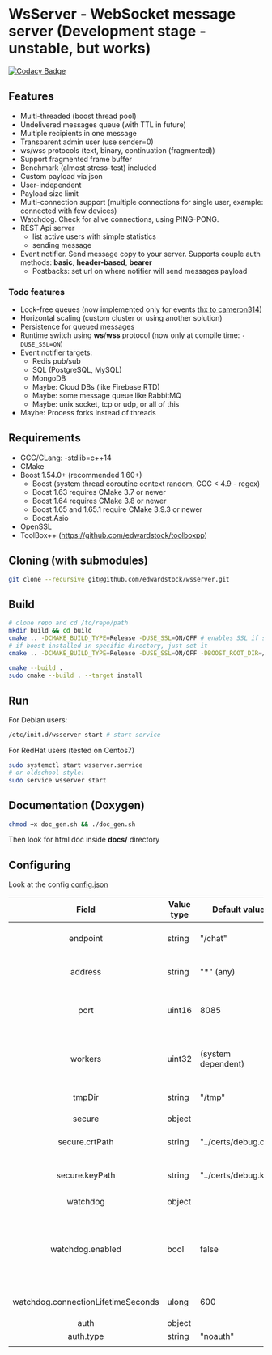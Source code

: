 # WsServer - WebSocket message server (Development stage - unstable, but works)
[![Codacy Badge](https://api.codacy.com/project/badge/Grade/274ad89f657b4c0695568ec42f7f39bb)](https://www.codacy.com/app/edwardstock/wsserver?utm_source=github.com&amp;utm_medium=referral&amp;utm_content=edwardstock/wsserver&amp;utm_campaign=Badge_Grade)

## Features
* Multi-threaded (boost thread pool)
* Undelivered messages queue (with TTL in future)
* Multiple recipients in one message
* Transparent admin user (use sender=0)
* ws/wss protocols (text, binary, continuation (fragmented)) 
* Support fragmented frame buffer
* Benchmark (almost stress-test) included
* Custom payload via json
* User-independent
* Payload size limit
* Multi-connection support (multiple connections for single user, example: connected with few devices)
* Watchdog. Check for alive connections, using PING-PONG.
* REST Api server
	* list active users with simple statistics
	* sending message
* Event notifier. Send message copy to your server. Supports couple auth methods: **basic**, **header-based**, **bearer**
	* Postbacks: set url on where notifier will send messages payload
	
### Todo features
* Lock-free queues (now implemented only for events [thx to cameron314](https://github.com/cameron314/concurrentqueue))
* Horizontal scaling (custom cluster or using another solution)
* Persistence for queued messages
* Runtime switch using **ws**/**wss** protocol (now only at compile time: `-DUSE_SSL=ON`)
* Event notifier targets:
	* Redis pub/sub
	* SQL (PostgreSQL, MySQL)
	* MongoDB
	* Maybe: Cloud DBs (like Firebase RTD)
	* Maybe: some message queue like RabbitMQ
	* Maybe: unix socket, tcp or udp, or all of this
* Maybe: Process forks instead of threads

 

## Requirements
* GCC/CLang: -stdlib=c++14
* CMake
* Boost 1.54.0+ (recommended 1.60+)
	* Boost (system thread coroutine context random, GCC < 4.9 - regex)
	* Boost 1.63 requires CMake 3.7 or newer
	* Boost 1.64 requires CMake 3.8 or newer
	* Boost 1.65 and 1.65.1 require CMake 3.9.3 or newer
	* Boost.Asio
* OpenSSL
* ToolBox++ (https://github.com/edwardstock/toolboxpp) 
 
 
## Cloning (with submodules)
```bash
git clone --recursive git@github.com/edwardstock/wsserver.git
```
 
## Build
```bash
# clone repo and cd /to/repo/path
mkdir build && cd build
cmake .. -DCMAKE_BUILD_TYPE=Release -DUSE_SSL=ON/OFF # enables SSL if set ON, default - OFF
# if boost installed in specific directory, just set it
cmake .. -DCMAKE_BUILD_TYPE=Release -DUSE_SSL=ON/OFF -DBOOST_ROOT_DIR=/opt/myboost/x.x.x

cmake --build .
sudo cmake --build . --target install
```

## Run
For Debian users:
```bash
/etc/init.d/wsserver start # start service
```

For RedHat users (tested on Centos7)
```bash
sudo systemctl start wsserver.service
# or oldschool style:
sudo service wsserver start
```

## Documentation (Doxygen)
```bash
chmod +x doc_gen.sh && ./doc_gen.sh
```

Then look for html doc inside **docs/** directory

## Configuring

Look at the config [config.json](https://github.com/edwardstock/wsserver/blob/master/bin/config.json)

|                Field               | Value type | Default value        | Description                                                                                                                                                                                                                                                                |   |   |
|:----------------------------------:|------------|----------------------|----------------------------------------------------------------------------------------------------------------------------------------------------------------------------------------------------------------------------------------------------------------------------|---|---|
| endpoint                           | string     | "/chat"              | Target websocket endpoint. Finally, address will loks like: ws://myserver/myendpoint                                                                                                                                                                                       |   |   |
| address                            | string     | "*" (any)            | Server address. Leave asterisk (*) for apply any address, or set your server IP-address                                                                                                                                                                                    |   |   |
| port                               | uint16     | 8085                 | Server incoming port. By default, is 8085. Don't forget to add rule for your **iptables** of **firewalld** rule: *8085/tcp*                                                                                                                                                |   |   |
| workers                            | uint32     | (system dependent)   | Number of threads for incoming connections. Recommended value - processor cores number. If wsserver can't determine number of cores, will set value to: 2                                                                                                                  |   |   |
| tmpDir                             | string     | "/tmp"               | Temporary dir. Reserved, not used now.                                                                                                                                                                                                                                     |   |   |
|                                    |            |                      |                                                                                                                                                                                                                                                                            |   |   |
| secure                             | object     |                      |                                                                                                                                                                                                                                                                            |   |   |
| secure.crtPath                     | string     | "../certs/debug.crt" | If server compiled with `-DUSE_SSL`, you must pass SSL cerificate file path.                                                                                                                                                                                               |   |   |
| secure.keyPath                     | string     | "../certs/debug.key" | If server compiled with `-DUSE_SSL`, you must pass SSL private key file path.                                                                                                                                                                                              |   |   |
|                                    |            |                      |                                                                                                                                                                                                                                                                            |   |   |
| watchdog                           | object     |                      |                                                                                                                                                                                                                                                                            |   |   |
| watchdog.enabled                   | bool       | false                | Enables watchdog. Server will send every ~1 minute PING requests to clients, if they will not respond PONG or detected dangling connection, it will disconnected. Other case, if connection is unused `watchdog.connectionLifetimeSeconds` seconds, will disconnected too. |   |   |
| watchdog.connectionLifetimeSeconds | ulong      | 600                  | Lifetime for inactive connection. Default: 10 minutes (600 seconds)                                                                                                                                                                                                        |   |   |
|                                    |            |                      |                                                                                                                                                                                                                                                                            |   |   |
| auth                               | object     |                      |                                                                                                                                                                                                                                                                            |   |   |
| auth.type                          | string     | "noauth"             |                                                                                                                                                                                                                                                                            |   |   |
|                                    |            |                      |                                                                                                                                                                                                                                                                            |   |   |